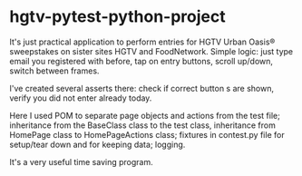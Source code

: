 # hgtv-pytest-python-project
It's just practical application to perform entries for HGTV Urban Oasis® sweepstakes on sister sites HGTV and FoodNetwork. Simple logic: just type email you registered with before, tap on entry buttons, scroll up/down, switch between frames.

I've created several asserts there: check if correct button s are shown, verify you did not enter already today.

Here I used POM to separate page objects and actions from the test file; inheritance from the BaseClass class to the test class, inheritance from HomePage class to HomePageActions class; fixtures in contest.py file for setup/tear down and for keeping data; logging.

It's a very useful time saving program.
